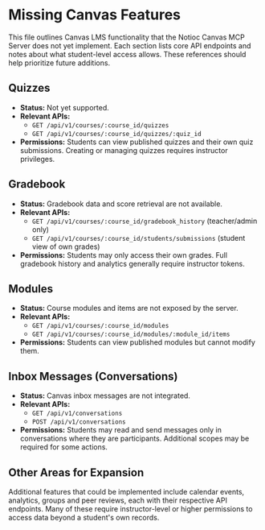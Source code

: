 # Missing Canvas Features

This file outlines Canvas LMS functionality that the Notioc Canvas MCP Server does not yet implement. Each section lists core API endpoints and notes about what student-level access allows. These references should help prioritize future additions.

## Quizzes
- **Status:** Not yet supported.
- **Relevant APIs:**
  - `GET /api/v1/courses/:course_id/quizzes`
  - `GET /api/v1/courses/:course_id/quizzes/:quiz_id`
- **Permissions:** Students can view published quizzes and their own quiz submissions. Creating or managing quizzes requires instructor privileges.

## Gradebook
- **Status:** Gradebook data and score retrieval are not available.
- **Relevant APIs:**
  - `GET /api/v1/courses/:course_id/gradebook_history` (teacher/admin only)
  - `GET /api/v1/courses/:course_id/students/submissions` (student view of own grades)
- **Permissions:** Students may only access their own grades. Full gradebook history and analytics generally require instructor tokens.

## Modules
- **Status:** Course modules and items are not exposed by the server.
- **Relevant APIs:**
  - `GET /api/v1/courses/:course_id/modules`
  - `GET /api/v1/courses/:course_id/modules/:module_id/items`
- **Permissions:** Students can view published modules but cannot modify them.

## Inbox Messages (Conversations)
- **Status:** Canvas inbox messages are not integrated.
- **Relevant APIs:**
  - `GET /api/v1/conversations`
  - `POST /api/v1/conversations`
- **Permissions:** Students may read and send messages only in conversations where they are participants. Additional scopes may be required for some actions.

## Other Areas for Expansion
Additional features that could be implemented include calendar events, analytics, groups and peer reviews, each with their respective API endpoints. Many of these require instructor-level or higher permissions to access data beyond a student's own records.
